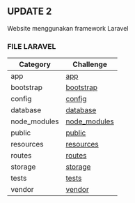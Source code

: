 ## UPDATE 2
Website menggunakan framework Laravel

### FILE LARAVEL
| Category | Challenge |
| --- | --- |
| app          | [app](/app/)
| bootstrap    | [bootstrap](/bootstrap/)
| config       | [config](/config/)
| database     | [database](/database/)
| node_modules | [node_modules](/node_modules/)
| public       | [public](/public/)
| resources    | [resources](/resources/)
| routes       | [routes](/routes/)
| storage      | [storage](/storage/)
| tests        | [tests](/tests/)
| vendor       | [vendor](/vendor/)
